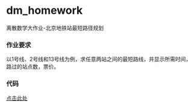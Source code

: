 # dm_homework
离散数学大作业-北京地铁站最短路径规划
### 作业要求
以1号线、2号线和13号线为例，求任意两站之间的最短路线，并显示所需时间，路过的站点数，票价。
### 代码
[点击此处](https://github.com/Rasherpy/dm_homework/blob/master/main.cpp)
